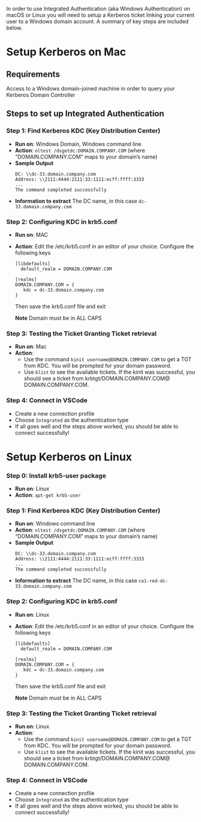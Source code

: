 In order to use Integrated Authentication (aka Windows Authentication) on macOS or Linux you will need to setup a Kerberos ticket linking your current user to a Windows domain account. A summary of key steps are included below.

# Setup Kerberos on Mac

## Requirements
Access to a Windows domain-joined machine in order to query your Kerberos Domain Controller

## Steps to set up Integrated Authentication

### Step 1: Find Kerberos KDC (Key Distribution Center)
- **Run on**: Windows Domain, Windows command line
- **Action**: `nltest /dsgetdc:DOMAIN.COMPANY.COM` (where “DOMAIN.COMPANY.COM” maps to your domain’s name)
- **Sample Output**
  ```
  DC: \\dc-33.domain.company.com
  Address: \\2111:4444:2111:33:1111:ecff:ffff:3333
  ...
  The command completed successfully
  ```
- **Information to extract**
  The DC name, in this case `dc-33.domain.company.com`

### Step 2: Configuring KDC in krb5.conf
- **Run on**: MAC
- **Action**: Edit the /etc/krb5.conf in an editor of your choice. Configure the following keys
  ```
  [libdefaults]
    default_realm = DOMAIN.COMPANY.COM
   
  [realms]
  DOMAIN.COMPANY.COM = {
     kdc = dc-33.domain.company.com
  }
  ```
  Then save the krb5.conf file and exit

  **Note** Domain must be in ALL CAPS

### Step 3: Testing the Ticket Granting Ticket retrieval
- **Run on**: Mac
- **Action**:
  - Use the command `kinit username@DOMAIN.COMPANY.COM` to get a TGT from KDC. You will be prompted for your domain password.
  - Use `klist` to see the available tickets. If the kinit was successful, you should see a ticket from krbtgt/DOMAIN.COMPANY.COM@ DOMAIN.COMPANY.COM.

### Step 4: Connect in VSCode
- Create a new connection profile
- Choose `Integrated` as the authentication type
- If all goes well and the steps above worked, you should be able to connect successfully!


# Setup Kerberos on Linux

### Step 0: Install krb5-user package
- **Run on**: Linux
- **Action**: `apt-get krb5-user`

### Step 1: Find Kerberos KDC (Key Distribution Center)
- **Run on**: Windows command line
- **Action**: `nltest /dsgetdc:DOMAIN.COMPANY.COM` (where “DOMAIN.COMPANY.COM” maps to your domain’s name)
- **Sample Output**
  ```
  DC: \\dc-33.domain.company.com
  Address: \\2111:4444:2111:33:1111:ecff:ffff:3333
  ...
  The command completed successfully
  ```
- **Information to extract**
  The DC name, in this case `co1-red-dc-33.domain.company.com`

### Step 2: Configuring KDC in krb5.conf
- **Run on**: Linux
- **Action**: Edit the /etc/krb5.conf in an editor of your choice. Configure the following keys
  ```
  [libdefaults]
    default_realm = DOMAIN.COMPANY.COM
   
  [realms]
  DOMAIN.COMPANY.COM = {
     kdc = dc-33.domain.company.com
  }
  ```
  Then save the krb5.conf file and exit

  **Note** Domain must be in ALL CAPS

### Step 3: Testing the Ticket Granting Ticket retrieval
- **Run on**: Linux
- **Action**:
  - Use the command `kinit username@DOMAIN.COMPANY.COM` to get a TGT from KDC. You will be prompted for your domain password.
  - Use `klist` to see the available tickets. If the kinit was successful, you should see a ticket from krbtgt/DOMAIN.COMPANY.COM@ DOMAIN.COMPANY.COM.

### Step 4: Connect in VSCode
- Create a new connection profile
- Choose `Integrated` as the authentication type
- If all goes well and the steps above worked, you should be able to connect successfully!
